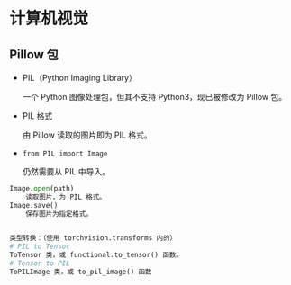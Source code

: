 # 计算机视觉

## Pillow 包

- PIL（Python Imaging Library）

	一个 Python 图像处理包，但其不支持 Python3，现已被修改为 Pillow 包。

- PIL 格式

	由 Pillow 读取的图片即为 PIL 格式。

- `from PIL import Image`

	仍然需要从 PIL 中导入。

```python
Image.open(path)
	读取图片，为 PIL 格式。
Image.save()
	保存图片为指定格式。
    

类型转换：（使用 torchvision.transforms 内的）
# PIL to Tensor
ToTensor 类，或 functional.to_tensor() 函数。
# Tensor to PIL
ToPILImage 类，或 to_pil_image() 函数
```